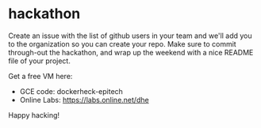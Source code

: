 hackathon
=========

Create an issue with the list of github users in your team and we'll add you to the organization so you can create your repo. Make sure to commit through-out the hackathon, and wrap up the weekend with a nice README file of your project.

Get a free VM here:

* GCE code: dockerheck-epitech
* Online Labs: https://labs.online.net/dhe

Happy hacking!
